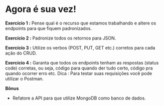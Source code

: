 # Agora é sua vez!
**Exercício 1 :** Pense qual é o recurso que estamos trabalhando e altere os endpoints para que fiquem padronizados.

**Exercício 2 :** Padronize todos os retornos para JSON.

**Exercício 3 :** Utilize os verbos (POST, PUT, GET etc.) corretos para cada ação do CRUD.

**Exercício 4 :** Garanta que todos os endpoints tenham as respostas (status code) corretas, ou seja, código para quando der tudo certo, código pra quando ocorrer erro etc.
Dica : Para testar suas requisições você pode utilizar o Postman.

**Bônus**
- Refatore a API para que utilize MongoDB como banco de dados.
